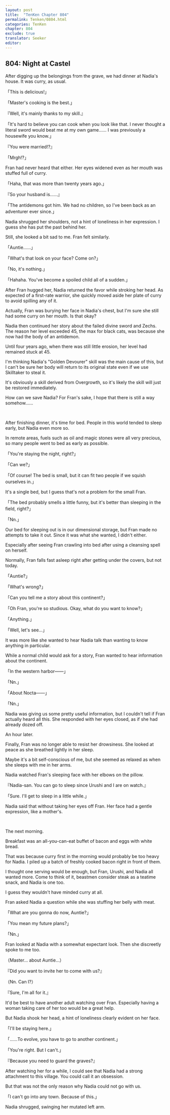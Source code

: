 ```yaml
---
layout: post
title:  "TenKen Chapter 804"
permalink: Tenken/0804.html
categories: TenKen
chapter: 804
exclude: true
translator: Seeker
editor: 
---
```

<h2>804: Night at Castel</h2>

After digging up the belongings from the grave, we had dinner at Nadia's house. It was curry, as usual.

「This is delicious!」

「Master's cooking is the best.」

『Well, it's mainly thanks to my skill.』

「It's hard to believe you can cook when you look like that. I never thought a literal sword would beat me at my own game…… I was previously a housewife you know.」

『You were married!?』

「Mrgh!?」

Fran had never heard that either. Her eyes widened even as her mouth was stuffed full of curry.

「Haha, that was more than twenty years ago.」

『So your husband is……』

「The antidemons got him. We had no children, so I've been back as an adventurer ever since.」

Nadia shrugged her shoulders, not a hint of loneliness in her expression. I guess she has put the past behind her.

Still, she looked a bit sad to me. Fran felt similarly.

「Auntie……」

「What's that look on your face? Come on?」

「No, it's nothing.」

「Hahaha. You've become a spoiled child all of a sudden.」

After Fran hugged her, Nadia returned the favor while stroking her head. As expected of a first-rate warrior, she quickly moved aside her plate of curry to avoid spilling any of it.

Actually, Fran was burying her face in Nadia's chest, but I'm sure she still had some curry on her mouth. Is that okay?

Nadia then continued her story about the failed divine sword and Zechs. The reason her level exceeded 45, the max for black cats, was because she now had the body of an antidemon.

Until four years ago, when there was still little erosion, her level had remained stuck at 45.

I'm thinking Nadia's "Golden Devourer" skill was the main cause of this, but I can't be sure her body will return to its original state even if we use Skilltaker to steal it.

It's obviously a skill derived from Overgrowth, so it's likely the skill will just be restored immediately.

How can we save Nadia? For Fran's sake, I hope that there is still a way somehow……

<br>

After finishing dinner, it's time for bed. People in this world tended to sleep early, but Nadia even more so.

In remote areas, fuels such as oil and magic stones were all very precious, so many people went to bed as early as possible.

「You're staying the night, right?」

「Can we?」

「Of course! The bed is small, but it can fit two people if we squish ourselves in.」

It's a single bed, but I guess that's not a problem for the small Fran.

「The bed probably smells a little funny, but it's better than sleeping in the field, right?」

「Nn.」

Our bed for sleeping out is in our dimensional storage, but Fran made no attempts to take it out. Since it was what she wanted, I didn't either.

Especially after seeing Fran crawling into bed after using a cleansing spell on herself.

Normally, Fran falls fast asleep right after getting under the covers, but not today.

「Auntie?」

「What's wrong?」

「Can you tell me a story about this continent?」

「Oh Fran, you're so studious. Okay, what do you want to know?」

「Anything.」

「Well, let's see…」

It was more like she wanted to hear Nadia talk than wanting to know anything in particular.

While a normal child would ask for a story, Fran wanted to hear information about the continent.

「In the western harbor――」

「Nn.」

「About Nocta――」

「Nn.」

Nadia was giving us some pretty useful information, but I couldn't tell if Fran actually heard all this. She responded with her eyes closed, as if she had already dozed off.

An hour later.

Finally, Fran was no longer able to resist her drowsiness. She looked at peace as she breathed lightly in her sleep.

Maybe it's a bit self-conscious of me, but she seemed as relaxed as when she sleeps with me in her arms.

Nadia watched Fran's sleeping face with her elbows on the pillow.

『Nadia-san. You can go to sleep since Urushi and I are on watch.』

「Sure. I'll get to sleep in a little while.」

Nadia said that without taking her eyes off Fran. Her face had a gentle expression, like a mother's.

<br>

The next morning.

Breakfast was an all-you-can-eat buffet of bacon and eggs with white bread.

That was because curry first in the morning would probably be too heavy for Nadia. I piled up a batch of freshly cooked bacon right in front of them.

I thought one serving would be enough, but Fran, Urushi, and Nadia all wanted more. Come to think of it, beastmen consider steak as a teatime snack, and Nadia is one too.

I guess they wouldn't have minded curry at all.

Fran asked Nadia a question while she was stuffing her belly with meat.

「What are you gonna do now, Auntie?」

「You mean my future plans?」

「Nn.」

Fran looked at Nadia with a somewhat expectant look. Then she discreetly spoke to me too.

（Master… about Auntie…）

『Did you want to invite her to come with us?』

（Nn. Can I?）

『Sure, I'm all for it.』

It'd be best to have another adult watching over Fran. Especially having a woman taking care of her too would be a great help.

But Nadia shook her head, a hint of loneliness clearly evident on her face.

「I'll be staying here.」

「……To evolve, you have to go to another continent.」

「You're right. But I can't.」

『Because you need to guard the graves?』

After watching her for a while, I could see that Nadia had a strong attachment to this village. You could call it an obsession.

But that was not the only reason why Nadia could not go with us.

「I can't go into any town. Because of this.」

Nadia shrugged, swinging her mutated left arm.



